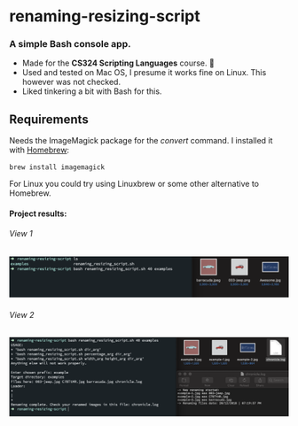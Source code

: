 # renaming-resizing-script
### A simple Bash console app.

* Made for the <b>CS324 Scripting Languages</b> course. 🍏
* Used and tested on Mac OS, I presume it works fine on Linux. This however was not checked.
* Liked tinkering a bit with Bash for this.

## Requirements
Needs the ImageMagick package for the <i>convert</i> command. I installed it with [Homebrew](https://brew.sh/):

```
brew install imagemagick
```

For Linux you could try using Linuxbrew or some other alternative to Homebrew.

#### Project results:
<h6>View 1</h6>
<img src="screen-shots/view-1.png" alt="View 1">
<h6>View 2</h6>
<img src="screen-shots/view-2.png" alt="View 2">





